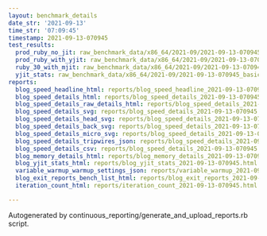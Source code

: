 ```yaml
---
layout: benchmark_details
date_str: '2021-09-13'
time_str: '07:09:45'
timestamp: 2021-09-13-070945
test_results:
  prod_ruby_no_jit: raw_benchmark_data/x86_64/2021-09/2021-09-13-070945_basic_benchmark_prod_ruby_no_jit.json
  prod_ruby_with_yjit: raw_benchmark_data/x86_64/2021-09/2021-09-13-070945_basic_benchmark_prod_ruby_with_yjit.json
  ruby_30_with_mjit: raw_benchmark_data/x86_64/2021-09/2021-09-13-070945_basic_benchmark_ruby_30_with_mjit.json
  yjit_stats: raw_benchmark_data/x86_64/2021-09/2021-09-13-070945_basic_benchmark_yjit_stats.json
reports:
  blog_speed_headline_html: reports/blog_speed_headline_2021-09-13-070945.html
  blog_speed_details_html: reports/blog_speed_details_2021-09-13-070945.html
  blog_speed_details_raw_details_html: reports/blog_speed_details_2021-09-13-070945.raw_details.html
  blog_speed_details_svg: reports/blog_speed_details_2021-09-13-070945.svg
  blog_speed_details_head_svg: reports/blog_speed_details_2021-09-13-070945.head.svg
  blog_speed_details_back_svg: reports/blog_speed_details_2021-09-13-070945.back.svg
  blog_speed_details_micro_svg: reports/blog_speed_details_2021-09-13-070945.micro.svg
  blog_speed_details_tripwires_json: reports/blog_speed_details_2021-09-13-070945.tripwires.json
  blog_speed_details_csv: reports/blog_speed_details_2021-09-13-070945.csv
  blog_memory_details_html: reports/blog_memory_details_2021-09-13-070945.html
  blog_yjit_stats_html: reports/blog_yjit_stats_2021-09-13-070945.html
  variable_warmup_warmup_settings_json: reports/variable_warmup_2021-09-13-070945.warmup_settings.json
  blog_exit_reports_bench_list_html: reports/blog_exit_reports_2021-09-13-070945.bench_list.html
  iteration_count_html: reports/iteration_count_2021-09-13-070945.html

---
```

Autogenerated by continuous_reporting/generate_and_upload_reports.rb script.
